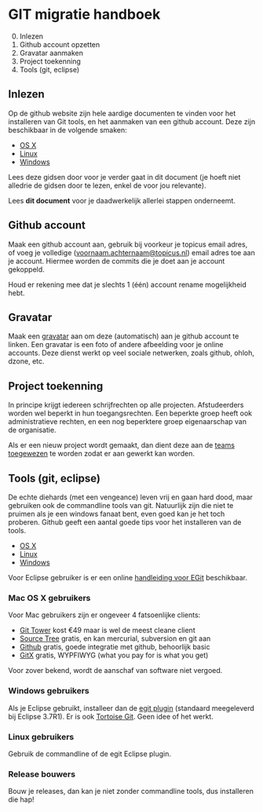 GIT migratie handboek
=====================

0. Inlezen
1. Github account opzetten
2. Gravatar aanmaken
3. Project toekenning
4. Tools (git, eclipse)

Inlezen
-------

Op de github website zijn hele aardige documenten te vinden voor het
installeren van Git tools, en het aanmaken van een github account. Deze zijn beschikbaar in de volgende smaken:

 * [OS X](http://help.github.com/mac-set-up-git/)
 * [Linux](http://help.github.com/linux-set-up-git)
 * [Windows](http://help.github.com/win-set-up-git)

Lees deze gidsen door voor je verder gaat in dit document (je hoeft niet
alledrie de gidsen door te lezen, enkel de voor jou relevante).

Lees **dit document** voor je daadwerkelijk allerlei stappen onderneemt.

Github account
--------------

Maak een github account aan, gebruik bij voorkeur je topicus email adres, of
voeg je volledige (voornaam.achternaam@topicus.nl) email adres toe aan je
account. Hiermee worden de commits die je doet aan je account gekoppeld.

Houd er rekening mee dat je slechts 1 (één) account rename mogelijkheid hebt.

Gravatar
--------

Maak een [gravatar](http://gravatar.com) aan om deze (automatisch) aan je
github account te linken. Een gravatar is een foto of andere afbeelding voor
je online accounts. Deze dienst werkt op veel sociale netwerken, zoals
github, ohloh, dzone, etc.


Project toekenning
------------------

In principe krijgt iedereen schrijfrechten op alle projecten. Afstudeerders
worden wel beperkt in hun toegangsrechten. Een beperkte groep heeft ook
administratieve rechten, en een nog beperktere groep eigenaarschap van de
organisatie. 

Als er een nieuw project wordt gemaakt, dan dient deze aan de [teams
toegewezen](https://github.com/organizations/topicusonderwijs/teams) te
worden zodat er aan gewerkt kan worden.

Tools (git, eclipse)
--------------------

De echte diehards (met een vengeance) leven vrij en gaan hard dood, maar
gebruiken ook de commandline tools van git. Natuurlijk zijn die niet te
pruimen als je een windows fanaat bent, even goed kan je het toch proberen.
Github geeft een aantal goede tips voor het installeren van de tools.

 * [OS X](http://help.github.com/mac-set-up-git/)
 * [Linux](http://help.github.com/linux-set-up-git)
 * [Windows](http://help.github.com/win-set-up-git)

Voor Eclipse gebruiker is er een online [handleiding voor
EGit](http://wiki.eclipse.org/EGit/User_Guide) beschikbaar.

### Mac OS X gebruikers ###

Voor Mac gebruikers zijn er ongeveer 4 fatsoenlijke clients:

 * [Git Tower](http://git-tower.com) kost €49 maar is wel de meest cleane client
 * [Source Tree](http://www.sourcetreeapp.com/) gratis, en kan mercurial, subversion en git aan
 * [Github](http://mac.github.com/) gratis, goede integratie met github, behoorlijk basic
 * [GitX](http://gitx.frim.nl/) gratis, WYPFIWYG (what you pay for is what you get)

Voor zover bekend, wordt de aanschaf van software niet vergoed.

### Windows gebruikers ###

Als je Eclipse gebruikt, installeer dan de [egit
plugin](http://wiki.eclipse.org/EGit/User_Guide) (standaard meegeleverd bij
Eclipse 3.7R1). Er is ook [Tortoise
Git](http://code.google.com/p/tortoisegit/). Geen idee of het werkt.

### Linux gebruikers ###

Gebruik de commandline of de egit Eclipse plugin.

### Release bouwers ###

Bouw je releases, dan kan je niet zonder commandline tools, dus installeren
die hap!
